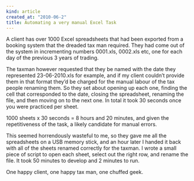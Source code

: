 ```yaml
---
kind: article
created_at: "2010-06-2"
title: Automating a very manual Excel Task
---
```

A client has over 1000 Excel spreadsheets that had been exported from a booking system that the dreaded tax man required.  They had come out of the system in incrementing numbers 0001.xls, 0002.xls etc, one for each day of the previous 3 years of trading.

The taxman however  requested that they be named with the date they represented 23-06-2010.xls for example, and if my client couldn’t provide them in that format they’d be charged for the manual labour of the tax people renaming them.  So they set about opening up each one, finding  the cell that corresponded to the date, closing the spreadsheet, renaming the file, and then moving on to the next one.  In total it took 30 seconds once you were practiced per sheet.

1000 sheets x 30 seconds = 8 hours and 20 minutes, and given the repetitiveness of the task, a likely candidate for manual errors.

This seemed horrendously wasteful to me, so they gave me all the spreadsheets on a USB memory stick, and an hour later I handed it back with all of the sheets renamed correctly for the taxman.  I wrote a small piece of script to open each sheet, select out the right row, and rename the file.  It took 50 minutes to develop and 2 minutes to run.

One happy client, one happy tax man, one chuffed geek.